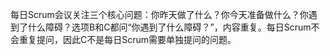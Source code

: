 每日Scrum会议关注三个核心问题：你昨天做了什么？你今天准备做什么？你遇到了什么障碍？选项B和C都问“你遇到了什么障碍？”，内容重复。每日Scrum不会重复提问，因此C不是每日Scrum需要单独提问的问题。